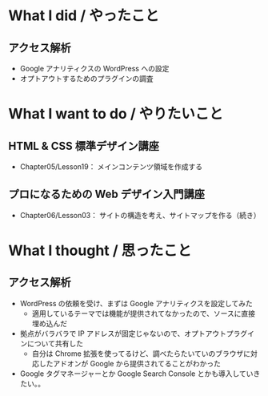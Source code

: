 # What I did / やったこと
## アクセス解析
- Google アナリティクスの WordPress への設定
- オプトアウトするためのプラグインの調査

# What I want to do / やりたいこと
## HTML & CSS 標準デザイン講座
- Chapter05/Lesson19： メインコンテンツ領域を作成する

## プロになるための Web デザイン入門講座
- Chapter06/Lesson03： サイトの構造を考え、サイトマップを作る（続き）

# What I thought / 思ったこと
## アクセス解析
- WordPress の依頼を受け、まずは Google アナリティクスを設定してみた
    - 適用しているテーマでは機能が提供されてなかったので、ソースに直接埋め込んだ
- 拠点がバラバラで IP アドレスが固定じゃないので、オプトアウトプラグインについて共有した
    - 自分は Chrome 拡張を使ってるけど、調べたらたいていのブラウザに対応したアドオンが Google から提供されてることがわかった
- Google タグマネージャーとか Google Search Console とかも導入していきたい。。
